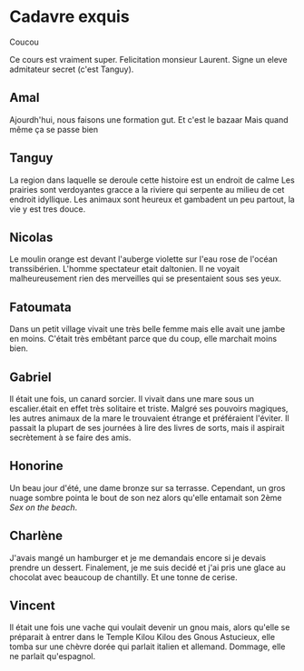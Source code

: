 # Cadavre exquis

Coucou

Ce cours est vraiment super. Felicitation monsieur Laurent. Signe un eleve admitateur secret (c'est Tanguy).

## Amal

Ajourdh'hui, nous faisons une formation gut.
Et c'est le bazaar
Mais quand même ça se passe bien

## Tanguy
La region dans laquelle se deroule cette histoire est un endroit de calme Les prairies sont verdoyantes gracce a la riviere qui serpente au milieu de cet endroit idyllique. Les animaux sont heureux et gambadent un peu partout, la vie y est tres douce.
## Nicolas

Le moulin orange est devant l'auberge violette sur l'eau rose de l'océan transsibérien.
L'homme spectateur etait daltonien. Il ne voyait malheureusement rien des merveilles qui se presentaient sous ses yeux.

## Fatoumata
Dans un petit village vivait une très belle femme mais elle avait une jambe en moins. C'était très embêtant parce que du coup, elle marchait moins bien.

## Gabriel

Il était une fois, un canard sorcier. Il vivait dans une mare sous un escalier.était en effet très solitaire et triste. Malgré ses pouvoirs magiques, les autres animaux de la mare le trouvaient étrange et préféraient l'éviter. Il passait la plupart de ses journées à lire des livres de sorts, mais il aspirait secrètement à se faire des amis.

## Honorine
Un beau jour d'été, une dame bronze sur sa terrasse. Cependant, un gros nuage sombre pointa le bout de son nez alors qu'elle entamait son 2ème *Sex on the beach*.
## Charlène
J'avais mangé un hamburger et je me demandais encore si je devais prendre un dessert. Finalement, je me suis decidé et j'ai pris une glace au chocolat avec beaucoup de chantilly.
Et une tonne de cerise.

## Vincent

Il était une fois une vache qui voulait devenir un gnou mais, alors qu'elle se préparait à entrer dans le Temple Kilou Kilou des Gnous Astucieux, elle tomba sur une chèvre dorée qui parlait italien et allemand. Dommage, elle ne parlait qu'espagnol.
